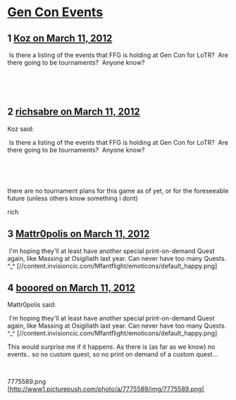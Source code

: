 # [Gen Con Events](https://community.fantasyflightgames.com/topic/61679-gen-con-events/)

## 1 [Koz on March 11, 2012](https://community.fantasyflightgames.com/topic/61679-gen-con-events/?do=findComment&comment=604476)

 Is there a listing of the events that FFG is holding at Gen Con for LoTR?  Are there going to be tournaments?  Anyone know?

 

 

## 2 [richsabre on March 11, 2012](https://community.fantasyflightgames.com/topic/61679-gen-con-events/?do=findComment&comment=604494)

Koz said:

 Is there a listing of the events that FFG is holding at Gen Con for LoTR?  Are there going to be tournaments?  Anyone know?

 

 



there are no tournament plans for this game as of yet, or for the foreseeable future (unless others know something i dont)

rich

## 3 [Mattr0polis on March 11, 2012](https://community.fantasyflightgames.com/topic/61679-gen-con-events/?do=findComment&comment=604539)

 I'm hoping they'll at least have another special print-on-demand Quest again, like Massing at Osigiliath last year. Can never have too many Quests. ^_^ [//content.invisioncic.com/Mfantflight/emoticons/default_happy.png]

## 4 [booored on March 11, 2012](https://community.fantasyflightgames.com/topic/61679-gen-con-events/?do=findComment&comment=604550)

Mattr0polis said:

 I'm hoping they'll at least have another special print-on-demand Quest again, like Massing at Osigiliath last year. Can never have too many Quests. ^_^ [//content.invisioncic.com/Mfantflight/emoticons/default_happy.png]



This would surprise me if it happens. As there is (as far as we know) no events.. so no custom quest, so no print on demand of a custom quest...

 

7775589.png [http://www1.picturepush.com/photo/a/7775589/img/7775589.png]

